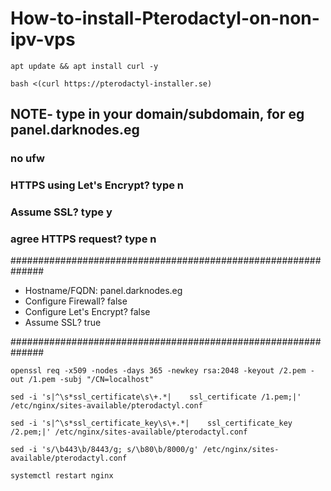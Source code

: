 # How-to-install-Pterodactyl-on-non-ipv-vps
```
apt update && apt install curl -y
```
```
bash <(curl https://pterodactyl-installer.se)
```
## NOTE-  type in your domain/subdomain, for eg panel.darknodes.eg
### no ufw
### HTTPS using Let's Encrypt? type n
### Assume SSL? type y
### agree HTTPS request? type n
##############################################################
* Hostname/FQDN: panel.darknodes.eg
* Configure Firewall? false
* Configure Let's Encrypt? false
* Assume SSL? true

##############################################################
```
openssl req -x509 -nodes -days 365 -newkey rsa:2048 -keyout /2.pem -out /1.pem -subj "/CN=localhost"
```
```
sed -i 's|^\s*ssl_certificate\s\+.*|    ssl_certificate /1.pem;|' /etc/nginx/sites-available/pterodactyl.conf
```
```
sed -i 's|^\s*ssl_certificate_key\s\+.*|    ssl_certificate_key /2.pem;|' /etc/nginx/sites-available/pterodactyl.conf
```
```
sed -i 's/\b443\b/8443/g; s/\b80\b/8000/g' /etc/nginx/sites-available/pterodactyl.conf
```
```
systemctl restart nginx
```

